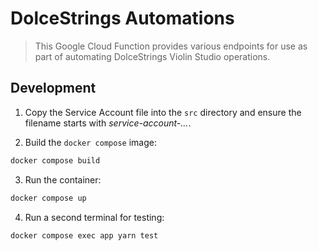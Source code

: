 # DolceStrings Automations

> This Google Cloud Function provides various endpoints for use as part of automating DolceStrings Violin Studio operations.

## Development

1. Copy the Service Account file into the `src` directory and ensure the filename starts with *service-account-...*.

2. Build the `docker compose` image:

```bash
docker compose build
```

3. Run the container:

```bash
docker compose up
```

4. Run a second terminal for testing:

```bash
docker compose exec app yarn test
```